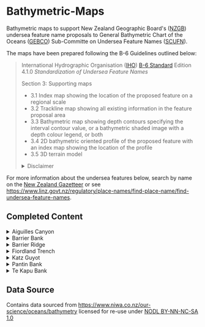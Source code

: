 # Bathymetric-Maps
Bathymetric maps to support New Zealand Geographic Board's 
([NZGB](https://www.linz.govt.nz/regulatory/place-names/about-new-zealand-geographic-board))
 undersea feature name proposals to General Bathymetric Chart of the Oceans ([GEBCO](https://www.gebco.net/))
  Sub-Committe on Undersea Feature Names ([SCUFN](https://www.iho.int/srv1/index.php?option=com_content&view=article&id=443&Itemid=747&lang=en)). 

The maps have been prepared following the B-6 Guidelines outlined below:

>International Hydrographic Organisation ([IHO](https://www.iho.int/srv1/index.php?lang=en)) [B-6 Standard](https://www.iho.int/iho_pubs/IHO_Download.htm#B-6)
 Edition 4.1.0 *Standardization of Undersea Feature Names*
>
>Section 3: Supporting maps
>
>* 3.1 Index map showing the location of the proposed feature on a regional scale
>* 3.2 Trackline map showing all existing information in the feature proposal area
>* 3.3 Bathymetric map showing depth contours specifying the interval contour value, or a bathymetric 
shaded image with a depth colour legend, or both
>* 3.4 2D bathymetric oriented profile of the proposed feature with an index map showing the location 
of the profile
>* 3.5 3D terrain model
>
><details><summary>Disclaimer</summary>
>This document contains a translation of IHO B-6 4.1.0. The IHO has not checked this translation and therefore takes no responsibility for its accuracy. In case of doubt the source version of B-6 4.1.0 in English should be consulted.
</details>

For more information about the undersea features below, search by name on the [New Zealand Gazetteer](https://gazetteer.linz.govt.nz/) or see https://www.linz.govt.nz/regulatory/place-names/find-place-name/find-undersea-feature-names.

## Completed Content
<details>
<summary>Aiguilles Canyon</summary>

#### Fig. 1 Index map showing the location of Aiguilles Canyon
<img src="https://raw.githubusercontent.com/mr-moos/Bathymetric-Maps/master/Features/Aiguilles Canyon/Map1_RegionalScale.png" width=50% align="middle" alt="Index map showing the location of Aiguilles Canyon"> 

#### Fig. 2 Bathymetric map of Aiguilles Canyon
<img src="https://raw.githubusercontent.com/mr-moos/Bathymetric-Maps/master/Features/Aiguilles Canyon/Map3_Bathy.png" width=50% align="middle" alt="Bathymetric map of Aiguilles Canyon"> 

#### Fig. 3 Profile of Aiguilles Canyon
<img src="https://raw.githubusercontent.com/mr-moos/Bathymetric-Maps/master/Features/Aiguilles Canyon/Map4_Profile.png" width=50% align="middle" alt="Profile of Aiguilles Canyon"> 
</details>

<details>
<summary>Barrier Bank</summary>

#### Fig. 1 Index map showing the location of Barrier Bank
<img src="https://raw.githubusercontent.com/mr-moos/Bathymetric-Maps/master/Features/Barrier Bank/Map1_RegionalScale.png" width=50% align="middle" alt="Index map showing the location of Barrier Bank"> 

#### Fig. 2 Bathymetric map of Barrier Bank
<img src="https://raw.githubusercontent.com/mr-moos/Bathymetric-Maps/master/Features/Barrier Bank/Map3_Bathy.png" width=50% align="middle" alt="Bathymetric map of Barrier Bank"> 

#### Fig. 3 Profile of Barrier Bank
<img src="https://raw.githubusercontent.com/mr-moos/Bathymetric-Maps/master/Features/Barrier Bank/Map4_Profile.png" width=50% align="middle" alt="Profile of Barrier Bank"> 
</details>

<details>
<summary>Barrier Ridge</summary>

#### Fig. 1 Index map showing the location of Barrier Ridge
<img src="https://raw.githubusercontent.com/mr-moos/Bathymetric-Maps/master/Features/Barrier Ridge/Map1_RegionalScale.png" width=50% align="middle" alt="Index map showing the location of Barrier Ridge"> 

#### Fig. 2 Bathymetric map of Barrier Ridge
<img src="https://raw.githubusercontent.com/mr-moos/Bathymetric-Maps/master/Features/Barrier Ridge/Map3_Bathy.png" width=50% align="middle" alt="Bathymetric map of Barrier Ridge"> 

#### Fig. 3 Profile of Barrier Ridge
<img src="https://raw.githubusercontent.com/mr-moos/Bathymetric-Maps/master/Features/Barrier Ridge/Map4_Profile.png" width=50% align="middle" alt="Profile of Barrier Ridge"> 
</details>

<details>
<summary>Fiordland Trench</summary>

#### Fig. 1 Index map showing the location of Fiordland Trench
<img src="https://raw.githubusercontent.com/mr-moos/Bathymetric-Maps/master/Features/Fiordland Trench/Map1_RegionalScale.png" width=50% align="middle" alt="Index map showing the location of Fiordland Trench"> 

#### Fig. 2 Bathymetric map of Fiordland Trench
<img src="https://raw.githubusercontent.com/mr-moos/Bathymetric-Maps/master/Features/Fiordland Trench/Map3_Bathy.png" width=50% align="middle" alt="Bathymetric map of Fiordland Trench"> 

#### Fig. 3 Profile of Fiordland Trench
<img src="https://raw.githubusercontent.com/mr-moos/Bathymetric-Maps/master/Features/Fiordland Trench/Map4_Profile.png" width=50% align="middle" alt="Profile of Fiordland Trench"> 
</details>

<details>
<summary>Katz Guyot</summary>

#### Fig. 1 Index map showing the location of Katz Guyot 
<img src="https://raw.githubusercontent.com/mr-moos/Bathymetric-Maps/master/Features/Katz Guyot/Map1_RegionalScale.png" width=50% align="middle" alt="Index map showing the location of Katz Guyot"> 

#### Fig. 2 Bathymetric map of Katz Guyot
<img src="https://raw.githubusercontent.com/mr-moos/Bathymetric-Maps/master/Features/Katz Guyot/Map3_Bathy.png" width=50% align="middle" alt="Bathymetric map of Katz Guyot"> 

#### Fig. 3 Profile of Katz Guyot
<img src="https://raw.githubusercontent.com/mr-moos/Bathymetric-Maps/master/Features/Katz Guyot/Map4_Profile.png" width=50% align="middle" alt="Profile of Katz Guyot"> 
</details>

<details>
<summary>Pantin Bank</summary>

#### Fig. 1 Index map showing the location of Pantin Bank 
<img src="https://raw.githubusercontent.com/mr-moos/Bathymetric-Maps/master/Features/Pantin Bank/Map1_RegionalScale.png" width=50% align="middle" alt="Index map showing the location of Pantin Bank"> 

#### Fig. 2 Bathymetric map of Pantin Bank
<img src="https://raw.githubusercontent.com/mr-moos/Bathymetric-Maps/master/Features/Pantin Bank/Map3_Bathy.png" width=50% align="middle" alt="Bathymetric map of Pantin Bank"> 

#### Fig. 3 Profile of Pantin Bank
<img src="https://raw.githubusercontent.com/mr-moos/Bathymetric-Maps/master/Features/Pantin Bank/Map4_Profile.png" width=50% align="middle" alt="Profile of Pantin Bank"> 
</details>

<details>
<summary>Te Kapu Bank</summary>

#### Fig. 1 Index map showing the location of Te Kapu Bank 
<img src="https://raw.githubusercontent.com/mr-moos/Bathymetric-Maps/master/Features/Te Kapu Bank/Map1_RegionalScale.png" width=50% align="middle" alt="Index map showing the location of Te Kapu Bank"> 

#### Fig. 2 Bathymetric map of Te Kapu Bank
<img src="https://raw.githubusercontent.com/mr-moos/Bathymetric-Maps/master/Features/Te Kapu Bank/Map3_Bathy.png" width=50% align="middle" alt="Bathymetric map of Te Kapu Bank"> 

#### Fig. 3 Profile of Te Kapu Bank
<img src="https://raw.githubusercontent.com/mr-moos/Bathymetric-Maps/master/Features/Te Kapu Bank/Map4_Profile.png" width=50% align="middle" alt="Profile of Te Kapu Bank"> 
</details>



## Data Source
Contains data sourced from https://www.niwa.co.nz/our-science/oceans/bathymetry licensed for re-use under [NODL BY-NN-NC-SA 1.0](https://www.niwa.co.nz/environmental-information/licences/niwa-open-data-licence-by-nn-nc-sa-version-1)
